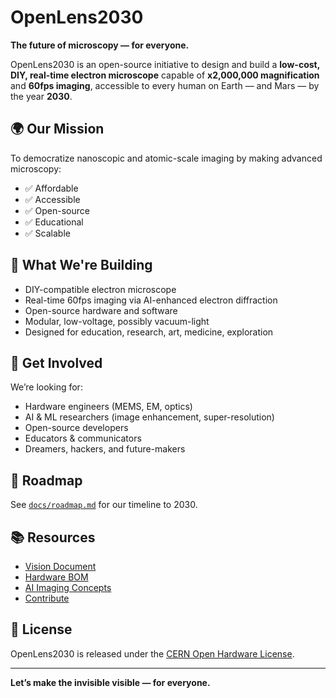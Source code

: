 # OpenLens2030

**The future of microscopy — for everyone.**

OpenLens2030 is an open-source initiative to design and build a **low-cost, DIY, real-time electron microscope** capable of **x2,000,000 magnification** and **60fps imaging**, accessible to every human on Earth — and Mars — by the year **2030**.

## 🌍 Our Mission

To democratize nanoscopic and atomic-scale imaging by making advanced microscopy:

- ✅ Affordable
- ✅ Accessible
- ✅ Open-source
- ✅ Educational
- ✅ Scalable

## 🔬 What We're Building

- DIY-compatible electron microscope
- Real-time 60fps imaging via AI-enhanced electron diffraction
- Open-source hardware and software
- Modular, low-voltage, possibly vacuum-light
- Designed for education, research, art, medicine, exploration

## 🧠 Get Involved

We’re looking for:

- Hardware engineers (MEMS, EM, optics)
- AI & ML researchers (image enhancement, super-resolution)
- Open-source developers
- Educators & communicators
- Dreamers, hackers, and future-makers

## 📅 Roadmap

See [`docs/roadmap.md`](docs/roadmap.md) for our timeline to 2030.

## 📚 Resources

- [Vision Document](docs/vision.md)
- [Hardware BOM](hardware/bill-of-materials.md)
- [AI Imaging Concepts](software/ai-enhancement/)
- [Contribute](community/how-to-contribute.md)

## 🤝 License

OpenLens2030 is released under the [CERN Open Hardware License](https://ohwr.org/project/cernohl/wikis/home).

---

**Let’s make the invisible visible — for everyone.**
